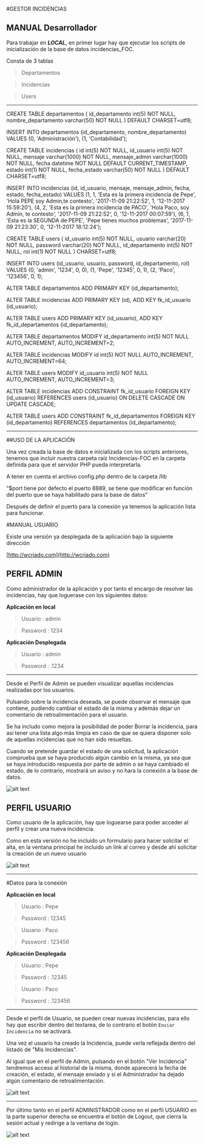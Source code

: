 #GESTOR INCIDENCIAS

## MANUAL Desarrollador

Para trabajar en ***LOCAL***, en primer lugar hay que ejecutar los scripts de inicialización de la base de datos incidencias_FOC.

Consta de 3 tablas

>Departamentos

>Incidencias

>Users

***
CREATE TABLE departamentos ( id_departamento int(5) NOT NULL, nombre_departamento varchar(50) NOT NULL ) DEFAULT CHARSET=utf8;

INSERT INTO departamentos (id_departamento, nombre_departamento) VALUES (0, 'Administración'), (1, 'Contabilidad');

CREATE TABLE incidencias ( id int(5) NOT NULL, id_usuario int(5) NOT NULL, mensaje varchar(1000) NOT NULL, mensaje_admin varchar(1000) NOT NULL, fecha datetime NOT NULL DEFAULT CURRENT_TIMESTAMP, estado int(1) NOT NULL, fecha_estado varchar(50) NOT NULL ) DEFAULT CHARSET=utf8;

INSERT INTO incidencias (id, id_usuario, mensaje, mensaje_admin, fecha, estado, fecha_estado) VALUES (1, 1, 'Esta es la primera incidencia de Pepe', 'Hola PEPE soy Admin,te contesto', '2017-11-09 21:22:52', 1, '12-11-2017 15:59:20'), (4, 2, 'Esta es la primera incidencia de PACO', 'Hola Paco, soy Admin, te contesto', '2017-11-09 21:22:52', 0, '12-11-2017 00:07:59'), (6, 1, 'Esta es la SEGUNDA de PEPE', 'Pepe tienes muchos problemas', '2017-11-09 21:23:30', 0, '12-11-2017 18:12:24');

CREATE TABLE users ( id_usuario int(5) NOT NULL, usuario varchar(20) NOT NULL, password varchar(20) NOT NULL, id_departamento int(5) NOT NULL, rol int(1) NOT NULL ) CHARSET=utf8;

INSERT INTO users (id_usuario, usuario, password, id_departamento, rol) VALUES (0, 'admin', '1234', 0, 0), (1, 'Pepe', '12345', 0, 1), (2, 'Paco', '123456', 0, 1);

ALTER TABLE departamentos ADD PRIMARY KEY (id_departamento);

ALTER TABLE incidencias ADD PRIMARY KEY (id), ADD KEY fk_id_usuario (id_usuario);

ALTER TABLE users ADD PRIMARY KEY (id_usuario), ADD KEY fk_id_departamentos (id_departamento);

ALTER TABLE departamentos MODIFY id_departamento int(5) NOT NULL AUTO_INCREMENT, AUTO_INCREMENT=2;

ALTER TABLE incidencias MODIFY id int(5) NOT NULL AUTO_INCREMENT, AUTO_INCREMENT=64;

ALTER TABLE users MODIFY id_usuario int(5) NOT NULL AUTO_INCREMENT, AUTO_INCREMENT=3;

ALTER TABLE incidencias ADD CONSTRAINT fk_id_usuario FOREIGN KEY (id_usuario) REFERENCES users (id_usuario) ON DELETE CASCADE ON UPDATE CASCADE;

ALTER TABLE users ADD CONSTRAINT fk_id_departamentos FOREIGN KEY (id_departamento) REFERENCES departamentos (id_departamento);

***

##USO DE LA APLICACIÓN

Una vez creada la base de datos e inicializada con los scripts anteriores, tenemos que incluir nuestra carpeta raíz Incidencias-FOC en la carpeta definida para que el servidor PHP pueda interpretarla.

A tener en cuenta el archivo config.php dentro de la carpeta /lib
><?php
>
>// Librería para la conexión de base de datos
>
>  $user = 'root';
> 
>   $dbpassword = 'root';
> 
>   $db = 'incidencias_FOC';
> 
>   $host = 'localhost';
> 
>   ***$port = 8889;*** 
> 
>?>

"$port tiene por defecto el puerto 8889, se tiene que modificar en función del puerto que se haya habilitado para la base de datos"


Después de definir el puerto para la conexión ya tenemos la aplicación lista para funcionar.







#MANUAL USUARIO

Existe una versión ya desplegada de la aplicación bajo la siguiente dirección

[http://wcriado.com](http://wcriado.com)

## PERFIL ADMIN


Como administrador de la aplicación y por tanto el encargo de resolver las incidencias, hay que loguerase con los siguientes datos:

**Aplicación en local**

>Usuario : admin

>Password : 1234


**Aplicación Desplegada**

>Usuario : admin

>Password : .1234

___
 
Desde el Perfil de Admin se pueden visualizar aquellas incidencias realizadas por los usuarios.

Pulsando sobre la incidencia deseada, se puede observar el mensaje que contiene, pudiendo cambiar el estado de la misma y además dejar un comentario de retroalimentación para el usuario.

Se ha includo como mejora la posibilidad de poder Borrar la incidencia, para así tener una lista algo más limpia en caso de que se quiera disponer solo de aquellas incidencias que no han sido resueltas.

Cuando se pretende guardar el estado de una solicitud, la aplicación comprueba que se haya producido algún cambio en la misma, ya sea que se haya introducido respuesta por parte de admin o se haya cambiado el estado, de lo contrario, mostrará un aviso y no hara la conexión a la base de datos.


![alt text](https://raw.githubusercontent.com/WenceCB/Gestor_Incidencias/master/images/CapturaAdmin.png "Captura Admin")




## PERFIL USUARIO


Como usuario de la aplicación, hay que loguearse para poder acceder al perfil y crear una nueva incidencia.

Como en esta versión no he incluido un formulario para hacer solicitar el alta, en la ventana principal he incluido un link al correo y desde ahí solicitar la creación de un nuevo usuario

![alt text](https://raw.githubusercontent.com/WenceCB/Gestor_Incidencias/master/images/CapturaLogin.png "Captura Login")

____

#Datos para la conexión

**Aplicación en local**

>Usuario : Pepe

>Password : 12345

>Usuario : Paco

>Password : 123456


**Aplicación Desplegada**

>Usuario : Pepe

>Password : .12345

>Usuario : Paco

>Password : .123456

___

Desde el perfil de Usuario, se pueden crear nuevas incidencias, para ello hay que escribir dentro del textarea, de lo contrario el botón `Enviar Incidencia` no se activará.

Una vez el usuario ha creado la Incidencia, puede verla reflejada dentro del listado de "Mis Incidencias".

Al igual que en el perfil de Admin, pulsando en el botón "Ver Incidencia" tendremos acceso al historial de la misma, donde aparecerá la fecha de creación, el estado, el mensaje enviado y si el Administrador ha dejado algún comentario de retroalimentación.


![alt text](https://raw.githubusercontent.com/WenceCB/Gestor_Incidencias/master/images/CapturaIncidencia.png "Captura Incidencia")

___

Por último tanto en el perfil ADMINISTRADOR como en el perfil USUARIO en la parte superior derecha se encuentra el botón de Logout, que cierra la sesión actual y redirige a la ventana de login.


![alt text](https://raw.githubusercontent.com/WenceCB/Gestor_Incidencias/master/images/Logout.png "Captura Logout")




























